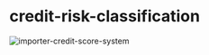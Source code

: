 # credit-risk-classification


![importer-credit-score-system](https://github.com/Ever30/credit-risk-classification/assets/149534473/3882a9fc-9f05-462d-8379-fcdacc05e770)
